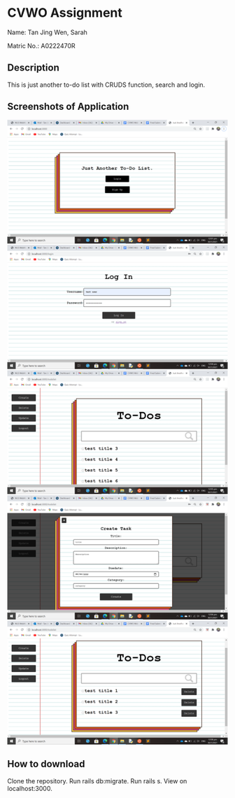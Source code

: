 # CVWO Assignment

Name: Tan Jing Wen, Sarah

Matric No.: A0222470R 

## Description

This is just another to-do list with CRUDS function, search and login.

## Screenshots of Application

![Image of Home](/Final-Submission/Screenshots/Home.png)
![Image of Login](/Final-Submission/Screenshots/Login.png)
![Image of List](/Final-Submission/Screenshots/To_Do_List.png)
![Image of Create Function](/Final-Submission/Screenshots/Create.png)
![Image of Delete Function](/Final-Submission/Screenshots/Delete.png)

## How to download

Clone the repository.
Run rails db:migrate.
Run rails s.
View on localhost:3000.
